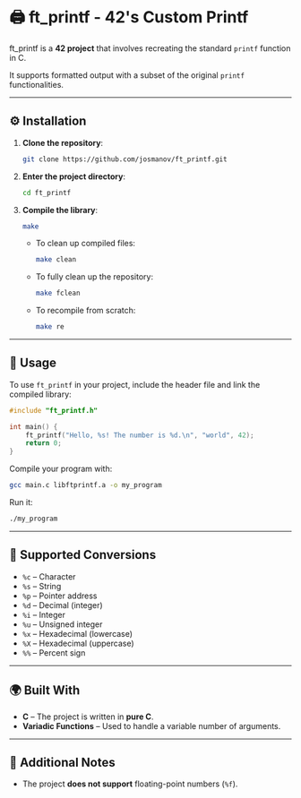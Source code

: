 # 🖨️ ft_printf - 42's Custom Printf

ft_printf is a **42 project** that involves recreating the standard `printf` function in C. 

It supports formatted output with a subset of the original `printf` functionalities.

---

## ⚙️ Installation

1. **Clone the repository**:

   ```bash
   git clone https://github.com/josmanov/ft_printf.git
   ```

2. **Enter the project directory**:

   ```bash
   cd ft_printf
   ```

3. **Compile the library**:

   ```bash
   make
   ```

   - To clean up compiled files:
     ```bash
     make clean
     ```
   - To fully clean up the repository:
     ```bash
     make fclean
     ```
   - To recompile from scratch:
     ```bash
     make re
     ```

---

## 🚀 Usage

To use `ft_printf` in your project, include the header file and link the compiled library:

```c
#include "ft_printf.h"

int main() {
    ft_printf("Hello, %s! The number is %d.\n", "world", 42);
    return 0;
}
```

Compile your program with:

```bash
gcc main.c libftprintf.a -o my_program
```

Run it:

```bash
./my_program
```

---

## 📜 Supported Conversions

- `%c` – Character
- `%s` – String
- `%p` – Pointer address
- `%d` – Decimal (integer)
- `%i` – Integer
- `%u` – Unsigned integer
- `%x` – Hexadecimal (lowercase)
- `%X` – Hexadecimal (uppercase)
- `%%` – Percent sign

---

## 🌍 Built With

- **C** – The project is written in **pure C**.
- **Variadic Functions** – Used to handle a variable number of arguments.

---

## 📜 Additional Notes
- The project **does not support** floating-point numbers (`%f`).
